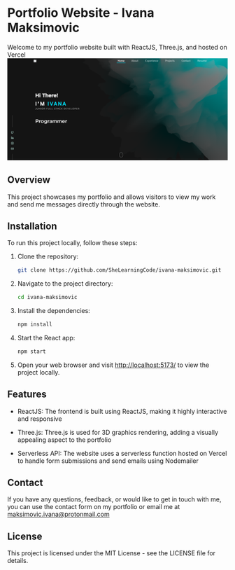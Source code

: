 # Portfolio Website - Ivana Maksimovic

Welcome to my portfolio website built with ReactJS, Three.js, and hosted on Vercel
![Portfolio Screenshot](public/preview.png)

## Overview

This project showcases my portfolio and allows visitors to view my work and send me messages directly through the website.


## Installation

To run this project locally, follow these steps:

1. Clone the repository:

   ```bash
   git clone https://github.com/SheLearningCode/ivana-maksimovic.git
   ```

2. Navigate to the project directory:

    ```bash
    cd ivana-maksimovic
    ```

3. Install the dependencies:

    ```bash
    npm install
    ```

4. Start the React app:

    ```bash
    npm start
    ```

5. Open your web browser and visit <http://localhost:5173/> to view the project locally.

## Features

- ReactJS: The frontend is built using ReactJS, making it highly interactive and responsive

- Three.js: Three.js is used for 3D graphics rendering, adding a visually appealing aspect to the portfolio

- Serverless API: The website uses a serverless function hosted on Vercel to handle form submissions and send emails using Nodemailer


## Contact

If you have any questions, feedback, or would like to get in touch with me, you can use the contact form on my portfolio or email me at <maksimovic.ivana@protonmail.com>

## License

This project is licensed under the MIT License - see the LICENSE file for details.
